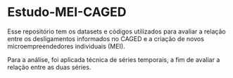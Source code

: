 # Estudo-MEI-CAGED
 
Esse repositório tem os datasets e códigos utilizados para avaliar a relação entre os desligamentos informados no CAGED e a criação de novos microempreendedores individuais (MEI).

Para a análise, foi aplicada técnica de séries temporais, a fim de avaliar a relação entre as duas séries.
